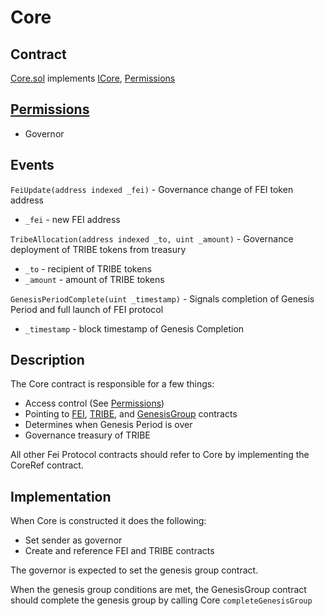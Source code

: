 # Core

## Contract

[Core.sol](https://github.com/fei-protocol/fei-protocol-core/blob/master/contracts/core/Core.sol) implements [ICore](https://github.com/fei-protocol/fei-protocol-core/wiki/ICore), [Permissions](https://github.com/fei-protocol/fei-protocol-core/wiki/Permissions)

## [Permissions](https://github.com/fei-protocol/fei-protocol-core/wiki/Permissions)

* Governor

## Events

`FeiUpdate(address indexed _fei)` - Governance change of FEI token address

* `_fei` - new FEI address

`TribeAllocation(address indexed _to, uint _amount)` - Governance deployment of TRIBE tokens from treasury

* `_to` - recipient of TRIBE tokens
* `_amount` - amount of TRIBE tokens

`GenesisPeriodComplete(uint _timestamp)` - Signals completion of Genesis Period and full launch of FEI protocol

* `_timestamp` - block timestamp of Genesis Completion

## Description

The Core contract is responsible for a few things:

* Access control \(See [Permissions](https://github.com/fei-protocol/fei-protocol-core/wiki/Permissions)\)
* Pointing to [FEI](https://github.com/fei-protocol/fei-protocol-core/wiki/FEI), [TRIBE](https://github.com/fei-protocol/fei-protocol-core/wiki/TRIBE), and [GenesisGroup](https://github.com/fei-protocol/fei-protocol-core/wiki/GenesisGroup) contracts
* Determines when Genesis Period is over
* Governance treasury of TRIBE

All other Fei Protocol contracts should refer to Core by implementing the CoreRef contract.

## Implementation

When Core is constructed it does the following:

* Set sender as governor
* Create and reference FEI and TRIBE contracts

The governor is expected to set the genesis group contract.

When the genesis group conditions are met, the GenesisGroup contract should complete the genesis group by calling Core `completeGenesisGroup`

